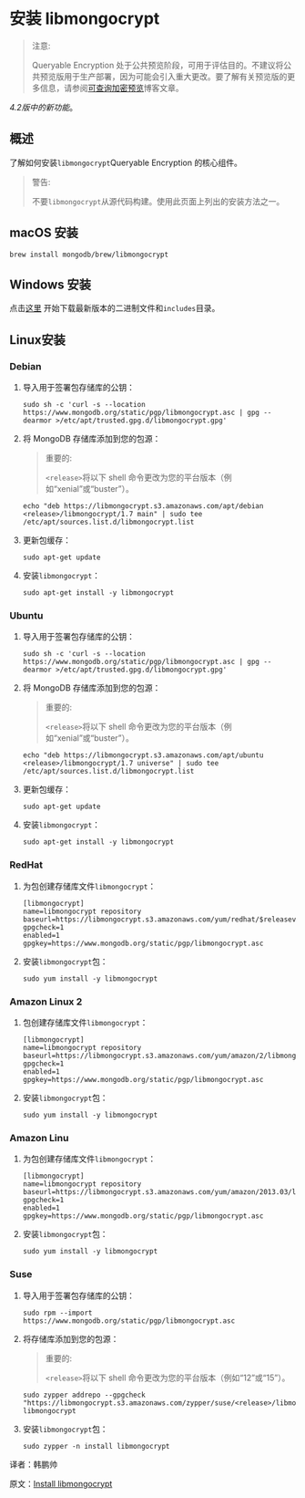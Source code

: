 # 安装 libmongocrypt

> 注意:
>
> Queryable Encryption 处于公共预览阶段，可用于评估目的。不建议将公共预览版用于生产部署，因为可能会引入重大更改。要了解有关预览版的更多信息，请参阅[可查询加密预览](https://www.mongodb.com/blog/post/mongodb-releases-queryable-encryption-preview/)博客文章。

*4.2版中的新功能*。

## 概述

了解如何安装`libmongocrypt`Queryable Encryption 的核心组件。

>  警告:
>
> 不要`libmongocrypt`从源代码构建。使用此页面上列出的安装方法之一。

## macOS 安装

```
brew install mongodb/brew/libmongocrypt
```

## Windows 安装

点击[这里](https://s3.amazonaws.com/mciuploads/libmongocrypt/windows/latest_release/libmongocrypt.tar.gz) 开始下载最新版本的二进制文件和`includes`目录。

## Linux安装

### Debian

1. 导入用于签署包存储库的公钥：

   ```
   sudo sh -c 'curl -s --location https://www.mongodb.org/static/pgp/libmongocrypt.asc | gpg --dearmor >/etc/apt/trusted.gpg.d/libmongocrypt.gpg'
   ```

2. 将 MongoDB 存储库添加到您的包源：

   > 重要的:
   >
   > `<release>`将以下 shell 命令更改为您的平台版本（例如“xenial”或“buster”）。

   ```
   echo "deb https://libmongocrypt.s3.amazonaws.com/apt/debian <release>/libmongocrypt/1.7 main" | sudo tee /etc/apt/sources.list.d/libmongocrypt.list
   ```

3. 更新包缓存：

   ```
   sudo apt-get update
   ```

4. 安装`libmongocrypt`：

   ```
   sudo apt-get install -y libmongocrypt
   ```

### Ubuntu

1. 导入用于签署包存储库的公钥：

   ```
   sudo sh -c 'curl -s --location https://www.mongodb.org/static/pgp/libmongocrypt.asc | gpg --dearmor >/etc/apt/trusted.gpg.d/libmongocrypt.gpg'
   ```

2. 将 MongoDB 存储库添加到您的包源：

   > 重要的:
   >
   > `<release>`将以下 shell 命令更改为您的平台版本（例如“xenial”或“buster”）。

   ```
   echo "deb https://libmongocrypt.s3.amazonaws.com/apt/ubuntu <release>/libmongocrypt/1.7 universe" | sudo tee /etc/apt/sources.list.d/libmongocrypt.list
   ```

3. 更新包缓存：

   ```
   sudo apt-get update
   ```

4. 安装`libmongocrypt`：

   ```
   sudo apt-get install -y libmongocrypt
   ```

### RedHat

1. 为包创建存储库文件`libmongocrypt`：

   ```
   [libmongocrypt]
   name=libmongocrypt repository
   baseurl=https://libmongocrypt.s3.amazonaws.com/yum/redhat/$releasever/libmongocrypt/1.7/x86_64
   gpgcheck=1
   enabled=1
   gpgkey=https://www.mongodb.org/static/pgp/libmongocrypt.asc
   ```

2. 安装`libmongocrypt`包：

   ```
   sudo yum install -y libmongocrypt
   ```

### Amazon Linux 2

1. 包创建存储库文件`libmongocrypt`：

   ```
   [libmongocrypt]
   name=libmongocrypt repository
   baseurl=https://libmongocrypt.s3.amazonaws.com/yum/amazon/2/libmongocrypt/1.7/x86_64
   gpgcheck=1
   enabled=1
   gpgkey=https://www.mongodb.org/static/pgp/libmongocrypt.asc
   ```

2. 安装`libmongocrypt`包：

   ```
   sudo yum install -y libmongocrypt
   ```

### Amazon Linu

1. 为包创建存储库文件`libmongocrypt`：

   ```
   [libmongocrypt]
   name=libmongocrypt repository
   baseurl=https://libmongocrypt.s3.amazonaws.com/yum/amazon/2013.03/libmongocrypt/1.7/x86_64
   gpgcheck=1
   enabled=1
   gpgkey=https://www.mongodb.org/static/pgp/libmongocrypt.asc
   ```

2. 安装`libmongocrypt`包：

   ```
   sudo yum install -y libmongocrypt
   ```



### Suse

1. 导入用于签署包存储库的公钥：

   ```
   sudo rpm --import https://www.mongodb.org/static/pgp/libmongocrypt.asc
   ```

2. 将存储库添加到您的包源：

   > 重要的:
   >
   > `<release>`将以下 shell 命令更改为您的平台版本（例如“12”或“15”）。

   ```
   sudo zypper addrepo --gpgcheck "https://libmongocrypt.s3.amazonaws.com/zypper/suse/<release>/libmongocrypt/1.7/x86_64" libmongocrypt
   ```

3. 安装`libmongocrypt`包：

   ```
   sudo zypper -n install libmongocrypt
   ```










译者：韩鹏帅

原文：[Install libmongocrypt](https://www.mongodb.com/docs/manual/core/queryable-encryption/reference/libmongocrypt/)